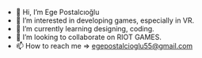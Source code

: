 - 👋 Hi, I’m Ege Postalcıoğlu
- 👀 I’m interested in developing games, especially in VR.
- 🌱 I’m currently learning designing, coding.
- 💞️ I’m looking to collaborate on RIOT GAMES.
- 📫 How to reach me => egepostalcioglu55@gmail.com

<!---
kullanx55/kullanx55 is a ✨ special ✨ repository because its `README.md` (this file) appears on your GitHub profile.
You can click the Preview link to take a look at your changes.
--->
